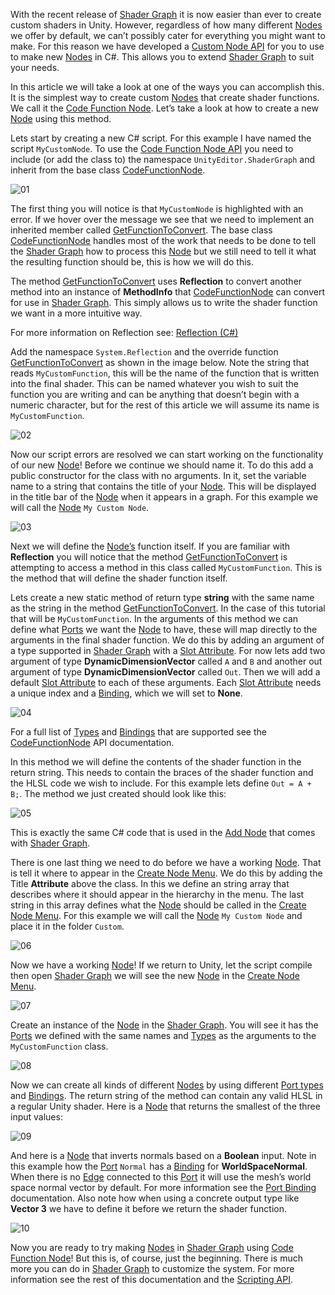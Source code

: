 With the recent release of [Shader Graph](https://github.com/Unity-Technologies/ShaderGraph/wiki/Shader-Graph) it is now easier than ever to create custom shaders in Unity. However, regardless of how many different [Nodes](https://github.com/Unity-Technologies/ShaderGraph/wiki/Node) we offer by default, we can’t possibly cater for everything you might want to make. For this reason we have developed a [Custom Node API](https://github.com/Unity-Technologies/ShaderGraph/wiki/Scripting-API) for you to use to make new [Nodes](https://github.com/Unity-Technologies/ShaderGraph/wiki/Node) in C#. This allows you to extend [Shader Graph](https://github.com/Unity-Technologies/ShaderGraph/wiki/Shader-Graph) to suit your needs.

In this article we will take a look at one of the ways you can accomplish this. It is the simplest way to create custom [Nodes](https://github.com/Unity-Technologies/ShaderGraph/wiki/Node) that create shader functions. We call it the [Code Function Node](https://github.com/Unity-Technologies/ShaderGraph/wiki/CodeFunctionNode). Let’s take a look at how to create a new [Node](https://github.com/Unity-Technologies/ShaderGraph/wiki/Node) using this method.

Lets start by creating a new C# script. For this example I have named the script `MyCustomNode`. To use the [Code Function Node API](https://github.com/Unity-Technologies/ShaderGraph/wiki/CodeFunctionNode) you need to include (or add the class to) the namespace `UnityEditor.ShaderGraph` and inherit from the base class [CodeFunctionNode](https://github.com/Unity-Technologies/ShaderGraph/wiki/CodeFunctionNode).

![01](https://github.com/Unity-Technologies/ShaderGraph/wiki/Images/GettingStarted/Custom-Nodes-With-CodeFunctionNode01.png)

The first thing you will notice is that `MyCustomNode` is highlighted with an error. If we hover over the message we see that we need to implement an inherited member called [GetFunctionToConvert](https://github.com/Unity-Technologies/ShaderGraph/wiki/CodeFunctionNode.GetFunctionToConvert). The base class [CodeFunctionNode](https://github.com/Unity-Technologies/ShaderGraph/wiki/CodeFunctionNode) handles most of the work that needs to be done to tell the [Shader Graph](https://github.com/Unity-Technologies/ShaderGraph/wiki/Shader-Graph) how to process this [Node](https://github.com/Unity-Technologies/ShaderGraph/wiki/Node) but we still need to tell it what the resulting function should be, this is how we will do this.

The method [GetFunctionToConvert](https://github.com/Unity-Technologies/ShaderGraph/wiki/CustomCodeNode.GetFunctionToConvert) uses **Reflection** to convert another method into an instance of **MethodInfo** that [CodeFunctionNode](https://github.com/Unity-Technologies/ShaderGraph/wiki/CodeFunctionNode) can convert for use in [Shader Graph](https://github.com/Unity-Technologies/ShaderGraph/wiki/Shader-Graph). This simply allows us to write the shader function we want in a more intuitive way.

For more information on Reflection see: [Reflection (C#)](https://docs.microsoft.com/en-us/dotnet/csharp/programming-guide/concepts/reflection)

Add the namespace `System.Reflection` and the override function [GetFunctionToConvert](https://github.com/Unity-Technologies/ShaderGraph/wiki/CodeFunctionNode.GetFunctionToConvert) as shown in the image below. Note the string that reads `MyCustomFunction`, this will be the name of the function that is written into the final shader. This can be named whatever you wish to suit the function you are writing and can be anything that doesn’t begin with a numeric character, but for the rest of this article we will assume its name is `MyCustomFunction`.

![02](https://github.com/Unity-Technologies/ShaderGraph/wiki/Images/GettingStarted/Custom-Nodes-With-CodeFunctionNode02.png)

Now our script errors are resolved we can start working on the functionality of our new [Node](https://github.com/Unity-Technologies/ShaderGraph/wiki/Node)! Before we continue we should name it. To do this add a public constructor for the class with no arguments. In it, set the variable name to a string that contains the title of your [Node](https://github.com/Unity-Technologies/ShaderGraph/wiki/Node). This will be displayed in the title bar of the [Node](https://github.com/Unity-Technologies/ShaderGraph/wiki/Node) when it appears in a graph. For this example we will call the [Node](https://github.com/Unity-Technologies/ShaderGraph/wiki/Node) `My Custom Node`.

![03](https://github.com/Unity-Technologies/ShaderGraph/wiki/Images/GettingStarted/Custom-Nodes-With-CodeFunctionNode03.png)

Next we will define the [Node’s](https://github.com/Unity-Technologies/ShaderGraph/wiki/Node) function itself. If you are familiar with **Reflection** you will notice that the method [GetFunctionToConvert](https://github.com/Unity-Technologies/ShaderGraph/wiki/CodeFunctionNode.GetFunctionToConvert) is attempting to access a method in this class called `MyCustomFunction`. This is the method that will define the shader function itself.

Lets create a new static method of return type **string** with the same name as the string in the method [GetFunctionToConvert](https://github.com/Unity-Technologies/ShaderGraph/wiki/CodeFunctionNode.GetFunctionToConvert). In the case of this tutorial that will be `MyCustomFunction`. In the arguments of this method we can define what [Ports](https://github.com/Unity-Technologies/ShaderGraph/wiki/Port) we want the [Node](https://github.com/Unity-Technologies/ShaderGraph/wiki/Node) to have, these will map directly to the arguments in the final shader function. We do this by adding an argument of a type supported in [Shader Graph](https://github.com/Unity-Technologies/ShaderGraph/wiki/Shader-Graph) with a [Slot Attribute](https://github.com/Unity-Technologies/ShaderGraph/wiki/CodeFunctionNode.SlotAttribute). For now lets add two argument of type **DynamicDimensionVector** called `A` and `B` and another out argument of type **DynamicDimensionVector** called `Out`. Then we will add a default [Slot Attribute](https://github.com/Unity-Technologies/ShaderGraph/wiki/CodeFunctionNode.SlotAttribute) to each of these arguments. Each [Slot Attribute](https://github.com/Unity-Technologies/ShaderGraph/wiki/CodeFunctionNode.SlotAttribute) needs a unique index and a [Binding](https://github.com/Unity-Technologies/ShaderGraph/wiki/CodeFunctionNode.Binding), which we will set to **None**.

![04](https://github.com/Unity-Technologies/ShaderGraph/wiki/Images/GettingStarted/Custom-Nodes-With-CodeFunctionNode04.png)

For a full list of [Types](https://github.com/Unity-Technologies/ShaderGraph/wiki/CodeFunctionNode-Port-Types) and [Bindings](https://github.com/Unity-Technologies/ShaderGraph/wiki/CodeFunctionNode.Binding) that are supported see the [CodeFunctionNode](https://github.com/Unity-Technologies/ShaderGraph/wiki/CodeFunctionNode) API documentation.

In this method we will define the contents of the shader function in the return string. This needs to contain the braces of the shader function and the HLSL code we wish to include. For this example lets define `Out = A + B;`. The method we just created should look like this:

![05](https://github.com/Unity-Technologies/ShaderGraph/wiki/Images/GettingStarted/Custom-Nodes-With-CodeFunctionNode05.png)

This is exactly the same C# code that is used in the [Add Node](https://github.com/Unity-Technologies/ShaderGraph/wiki/Add-Node) that comes with [Shader Graph](https://github.com/Unity-Technologies/ShaderGraph/wiki/Shader-Graph).

There is one last thing we need to do before we have a working [Node](https://github.com/Unity-Technologies/ShaderGraph/wiki/Node). That is tell it where to appear in the [Create Node Menu](https://github.com/Unity-Technologies/ShaderGraph/wiki/Create-Node-Menu). We do this by adding the Title **Attribute** above the class. In this we define an string array that describes where it should appear in the hierarchy in the menu. The last string in this array defines what the [Node](https://github.com/Unity-Technologies/ShaderGraph/wiki/Node) should be called in the [Create Node Menu](https://github.com/Unity-Technologies/ShaderGraph/wiki/Create-Node-Menu). For this example we will call the [Node](https://github.com/Unity-Technologies/ShaderGraph/wiki/Node) `My Custom Node` and place it in the folder `Custom`.

![06](https://github.com/Unity-Technologies/ShaderGraph/wiki/Images/GettingStarted/Custom-Nodes-With-CodeFunctionNode06.png)

Now we have a working [Node](https://github.com/Unity-Technologies/ShaderGraph/wiki/Node)! If we return to Unity, let the script compile then open [Shader Graph](https://github.com/Unity-Technologies/ShaderGraph/wiki/Shader-Graph) we will see the new [Node](https://github.com/Unity-Technologies/ShaderGraph/wiki/Node) in the [Create Node Menu](https://github.com/Unity-Technologies/ShaderGraph/wiki/Create-Node-Menu). 

![07](https://github.com/Unity-Technologies/ShaderGraph/wiki/Images/GettingStarted/Custom-Nodes-With-CodeFunctionNode07.png)

Create an instance of the [Node](https://github.com/Unity-Technologies/ShaderGraph/wiki/Node) in the [Shader Graph](https://github.com/Unity-Technologies/ShaderGraph/wiki/Shader-Graph). You will see it has the [Ports](https://github.com/Unity-Technologies/ShaderGraph/wiki/Port) we defined with the same names and [Types](https://github.com/Unity-Technologies/ShaderGraph/wiki/Data-Types) as the arguments to the `MyCustomFunction` class.

![08](https://github.com/Unity-Technologies/ShaderGraph/wiki/Images/GettingStarted/Custom-Nodes-With-CodeFunctionNode08.png)

Now we can create all kinds of different [Nodes](https://github.com/Unity-Technologies/ShaderGraph/wiki/Node) by using different [Port types](https://github.com/Unity-Technologies/ShaderGraph/wiki/Data-Types) and [Bindings](https://github.com/Unity-Technologies/ShaderGraph/wiki/Port-Bindings). The return string of the method can contain any valid HLSL in a regular Unity shader. Here is a [Node](https://github.com/Unity-Technologies/ShaderGraph/wiki/Node) that returns the smallest of the three input values:

![09](https://github.com/Unity-Technologies/ShaderGraph/wiki/Images/GettingStarted/Custom-Nodes-With-CodeFunctionNode09.png)

And here is a [Node](https://github.com/Unity-Technologies/ShaderGraph/wiki/Node) that inverts normals based on a **Boolean** input. Note in this example how the [Port](https://github.com/Unity-Technologies/ShaderGraph/wiki/Port) `Normal` has a [Binding](https://github.com/Unity-Technologies/ShaderGraph/wiki/Port-Bindings) for **WorldSpaceNormal**. When there is no [Edge](https://github.com/Unity-Technologies/ShaderGraph/wiki/Edge) connected to this [Port](https://github.com/Unity-Technologies/ShaderGraph/wiki/Node) it will use the mesh’s world space normal vector by default. For more information see the [Port Binding](https://github.com/Unity-Technologies/ShaderGraph/wiki/Port-Bindings) documentation. Also note how when using a concrete output type like **Vector 3** we have to define it before we return the shader function.

![10](https://github.com/Unity-Technologies/ShaderGraph/wiki/Images/GettingStarted/Custom-Nodes-With-CodeFunctionNode10.png)

Now you are ready to try making [Nodes](https://github.com/Unity-Technologies/ShaderGraph/wiki/Node) in [Shader Graph](https://github.com/Unity-Technologies/ShaderGraph/wiki/Shader-Graph) using [Code Function Node](https://github.com/Unity-Technologies/ShaderGraph/wiki/CodeFunctionNode)! But this is, of course, just the beginning. There is much more you can do in [Shader Graph](https://github.com/Unity-Technologies/ShaderGraph/wiki/Shader-Graph) to customize the system. For more information see the rest of this documentation and the [Scripting API](https://github.com/Unity-Technologies/ShaderGraph/wiki/Scripting-API).
